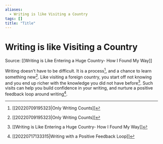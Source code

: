 ```yaml
---
aliases:
  - Writing is like Visiting a Country
tags: []
title: "Title"
---
```


# Writing is like Visiting a Country

Source: [[Writing is Like Entering a Huge Country- How I Found My Way]]

Writing doesn't have to be difficult. It is a process[^1], and a chance to learn something new[^1]. Like visiting a foreign country, you start off not knowing and you end up richer with the knowledge you did not have before[^2]. Such visits can help you build confidence in your writing, and nurture a positive feedback loop around writing[^3].

[^1]: [[20220709195323|Only Writing Counts]]
[^2]: [[Writing is Like Entering a Huge Country- How I Found My Way]]
[^3]: [[20220717133315|Writing with a Positive Feedback Loop]]